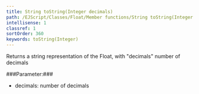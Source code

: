 ```yaml
---
title: String toString(Integer decimals)
path: /EJScript/Classes/Float/Member functions/String toString(Integer decimals)
intellisense: 1
classref: 1
sortOrder: 360
keywords: toString(Integer)
---
```


Returns a string representation of the Float, with "decimals" number of decimals



###Parameter:###


 - decimals: number of decimals


